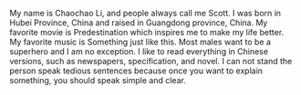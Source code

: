 

My name is Chaochao Li, and people always call me Scott. I was born in Hubei Province, China and raised in Guangdong province, China. My favorite movie is Predestination which inspires me to make my life better. My favorite music is Something just like this. Most males want to be a superhero and I am no exception. I like to read everything in Chinese versions, such as newspapers, specification, and novel. I can not stand the person speak tedious sentences because once you want to explain something, you should speak simple and clear. 
